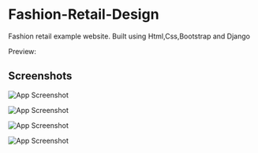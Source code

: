 
# Fashion-Retail-Design

Fashion retail example website. Built using Html,Css,Bootstrap and Django

Preview:


## Screenshots

![App Screenshot](https://i.ibb.co/gLdSZnhb/127-0-0-1-8000.png)

![App Screenshot](https://i.ibb.co/ZSxk73x/127-0-0-1-80001.png)

![App Screenshot](https://i.ibb.co/dLpYvf9/127-0-0-1-8000-login-next.png)

![App Screenshot](https://i.ibb.co/yqmGYtt/127-0-0-1-8000-sign-up.png)



